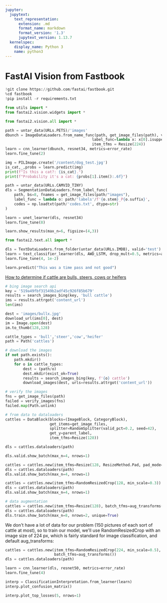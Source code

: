 ```yaml
---
jupyter:
  jupytext:
    text_representation:
      extension: .md
      format_name: markdown
      format_version: '1.3'
      jupytext_version: 1.13.7
  kernelspec:
    display_name: Python 3
    name: python3
---
```


<!-- #region id="BHuwyXsDwxh1" -->
# FastAI Vision from Fastbook
<!-- #endregion -->

```python id="O_l6mog-NErp"
!git clone https://github.com/fastai/fastbook.git
%cd fastbook
!pip install -r requirements.txt
```

```python id="wyfH-SjyZL3q"
from utils import *
from fastai2.vision.widgets import *
```

```python id="aeVYjKSUraQW"
from fastai2.vision.all import *
```

```python id="LW0uWvsWNZlT"
path = untar_data(URLs.PETS)/'images'
dbunch = ImageDataLoaders.from_name_func(path, get_image_files(path), valid_pct=0.2, 
                                       label_func=lambda x: x[0].isupper(),
                                       item_tfms = Resize(224))
learn = cnn_learner(dbunch, resnet34, metrics=error_rate)
learn.fine_tune(2)
```

```python id="akAkDefMSrk2" outputId="7932b808-7c5a-45f5-b557-c27a3c1be9ff" executionInfo={"status": "ok", "timestamp": 1591223418892, "user_tz": -330, "elapsed": 1206, "user": {"displayName": "Sparsh Agarwal", "photoUrl": "", "userId": "13037694610922482904"}} colab={"base_uri": "https://localhost:8080/", "height": 52}
img = PILImage.create('/content/dog_test.jpg')
is_cat,_,probs = learn.predict(img)
print(f"Is this a cat?: {is_cat}.")
print(f"Probability it's a cat: {probs[1].item():.6f}")
```

```python id="qhVFq_ikbG3c"
path = untar_data(URLs.CAMVID_TINY)
dls = SegmentationDataLoaders.from_label_func(
    path, bs=8, fnames = get_image_files(path/"images"),
    label_func = lambda o: path/'labels'/f'{o.stem}_P{o.suffix}',
    codes = np.loadtxt(path/'codes.txt', dtype=str)
)

learn = unet_learner(dls, resnet34)
learn.fine_tune(8)
```

```python id="B1C7yOdNb-Ck" outputId="32bd8503-3245-4276-948e-05eaf0cf8765" executionInfo={"status": "ok", "timestamp": 1591259390992, "user_tz": -330, "elapsed": 4345, "user": {"displayName": "Sparsh Agarwal", "photoUrl": "", "userId": "13037694610922482904"}} colab={"base_uri": "https://localhost:8080/", "height": 216}
learn.show_results(max_n=6, figsize=(4,3))
```

```python id="WVFKJPpBreqC"
from fastai2.text.all import *
```

```python id="BykkkD1FckNf"
dls = TextDataLoaders.from_folder(untar_data(URLs.IMDB), valid='test')
learn = text_classifier_learner(dls, AWD_LSTM, drop_mult=0.5, metrics=accuracy)
learn.fine_tune(4, 1e-2)
```

```python id="RPFV4B9Wda7a"
learn.predict("This was a time pass and not good")
```

<!-- #region id="pECg_9Sqp3Uu" -->
[How to determine if cattle are bulls, steers, cows or heifers](https://www.farmanddairy.com/top-stories/how-to-determine-if-cattle-are-bulls-steers-cows-or-heifers/274534.html)
<!-- #endregion -->

```python id="MvvAHvGApru1" colab={"base_uri": "https://localhost:8080/", "height": 35} outputId="bac8a340-713c-4bda-8ea6-ab582d33f593" executionInfo={"status": "ok", "timestamp": 1591289810567, "user_tz": -330, "elapsed": 1839, "user": {"displayName": "Sparsh Agarwal", "photoUrl": "", "userId": "13037694610922482904"}}
# bing image search api
key = '519a49fbf31549b2adf45c926f85b679'
results = search_images_bing(key, 'bull cattle')
ims = results.attrgot('content_url')
len(ims)
```

```python id="LwZbKZBQtiTT" colab={"base_uri": "https://localhost:8080/", "height": 145} outputId="2d7bbf00-8bda-4550-f9a3-f0e0c6853b43" executionInfo={"status": "ok", "timestamp": 1591289812309, "user_tz": -330, "elapsed": 1113, "user": {"displayName": "Sparsh Agarwal", "photoUrl": "", "userId": "13037694610922482904"}}
dest = 'images/bullx.jpg'
download_url(ims[0], dest)
im = Image.open(dest)
im.to_thumb(128,128)
```

```python id="1bSyjnoctiRF" colab={"base_uri": "https://localhost:8080/", "height": 35} outputId="e816de8b-7cda-4cd2-811e-3f52692b227e" executionInfo={"status": "ok", "timestamp": 1591289881374, "user_tz": -330, "elapsed": 68330, "user": {"displayName": "Sparsh Agarwal", "photoUrl": "", "userId": "13037694610922482904"}}
cattle_types = 'bull','steer','cow','heifer'
path = Path('cattles')

# download the images
if not path.exists():
    path.mkdir()
    for o in cattle_types:
        dest = (path/o)
        dest.mkdir(exist_ok=True)
        results = search_images_bing(key, f'{o} cattle')
        download_images(dest, urls=results.attrgot('content_url'))

# verify the images
fns = get_image_files(path)
failed = verify_images(fns)
failed.map(Path.unlink)
```

```python id="1DtqjPla0a4A"
# from data to dataloaders
cattles = DataBlock(blocks=(ImageBlock, CategoryBlock),
                    get_items=get_image_files,
                    splitter=RandomSplitter(valid_pct=0.2, seed=42),
                    get_y=parent_label,
                    item_tfms=Resize(128))

dls = cattles.dataloaders(path)
```

```python id="HcF_Thtp8jyK" colab={"base_uri": "https://localhost:8080/", "height": 193} outputId="31ac18c4-3fe7-4189-dfc8-6de5a041ee57" executionInfo={"status": "ok", "timestamp": 1591289894325, "user_tz": -330, "elapsed": 74919, "user": {"displayName": "Sparsh Agarwal", "photoUrl": "", "userId": "13037694610922482904"}}
dls.valid.show_batch(max_n=4, nrows=1)
```

```python id="kv1dWCE-9w12" colab={"base_uri": "https://localhost:8080/", "height": 193} outputId="243996fe-a5e0-4aed-fa14-8e05efbf0687" executionInfo={"status": "ok", "timestamp": 1591289896987, "user_tz": -330, "elapsed": 77361, "user": {"displayName": "Sparsh Agarwal", "photoUrl": "", "userId": "13037694610922482904"}}
cattles = cattles.new(item_tfms=Resize(128, ResizeMethod.Pad, pad_mode='zeros'))
dls = cattles.dataloaders(path)
dls.valid.show_batch(max_n=4, nrows=1)
```

```python id="dQvO8Uql-fG8" colab={"base_uri": "https://localhost:8080/", "height": 193} outputId="ba63b7cd-534c-4088-ee8c-1e4eae1459c6" executionInfo={"status": "ok", "timestamp": 1591289899881, "user_tz": -330, "elapsed": 79760, "user": {"displayName": "Sparsh Agarwal", "photoUrl": "", "userId": "13037694610922482904"}}
cattles = cattles.new(item_tfms=RandomResizedCrop(128, min_scale=0.3))
dls = cattles.dataloaders(path)
dls.valid.show_batch(max_n=4, nrows=1)
```

```python id="xyGXYNWI_yHT" colab={"base_uri": "https://localhost:8080/", "height": 371} outputId="611d66aa-44d7-4ff1-ebf1-8d3ffc853de0" executionInfo={"status": "ok", "timestamp": 1591289903185, "user_tz": -330, "elapsed": 82884, "user": {"displayName": "Sparsh Agarwal", "photoUrl": "", "userId": "13037694610922482904"}}
# data augmentation
cattles = cattles.new(item_tfms=Resize(128), batch_tfms=aug_transforms(mult=2))
dls = cattles.dataloaders(path)
dls.train.show_batch(max_n=8, nrows=2, unique=True)
```

<!-- #region id="HP6iNm5xzuls" -->
We don't have a lot of data for our problem (150 pictures of each sort of cattle at most), so to train our model, we'll use RandomResizedCrop with an image size of 224 px, which is fairly standard for image classification, and default aug_transforms:
<!-- #endregion -->

```python id="XX8uvF0ny6dI"
cattles = cattles.new(item_tfms=RandomResizedCrop(224, min_scale=0.5),
                      batch_tfms=aug_transforms())
dls = cattles.dataloaders(path)
```

```python id="QT3g1tCC0Djy" colab={"base_uri": "https://localhost:8080/", "height": 320, "referenced_widgets": ["d1497a792e754d858fc402d28995eaab", "82bd840ff5e74ef099354bd33f18a8ca", "93e6882d4bc14ce6b35a4a068fc8bde9", "a6707036c2814c0488ba2ca771e7b778", "1e2f75588fe649c9a8a3744b638f3e60", "0e681431d1884412b28496b359753fa3", "b683a033fdae40608669e270f9932bc7", "293940340f76488787166069fe50705a"]} outputId="0990a3d6-5d78-48df-b2a3-a0cd2ff91a2d" executionInfo={"status": "ok", "timestamp": 1591290000340, "user_tz": -330, "elapsed": 177549, "user": {"displayName": "Sparsh Agarwal", "photoUrl": "", "userId": "13037694610922482904"}}
learn = cnn_learner(dls, resnet50, metrics=error_rate)
learn.fine_tune(4)
```

```python id="qxl8TGeW1u6h" colab={"base_uri": "https://localhost:8080/", "height": 310} outputId="59a79e80-0ac9-4115-8d99-0d7697a91798" executionInfo={"status": "ok", "timestamp": 1591290003927, "user_tz": -330, "elapsed": 180770, "user": {"displayName": "Sparsh Agarwal", "photoUrl": "", "userId": "13037694610922482904"}}
interp = ClassificationInterpretation.from_learner(learn)
interp.plot_confusion_matrix()
```

```python id="Yh51ZWGv2OdQ" colab={"base_uri": "https://localhost:8080/", "height": 189} outputId="687f8a1e-9be5-4c97-bc6d-cee6538f9a61" executionInfo={"status": "ok", "timestamp": 1591290005557, "user_tz": -330, "elapsed": 179927, "user": {"displayName": "Sparsh Agarwal", "photoUrl": "", "userId": "13037694610922482904"}}
interp.plot_top_losses(5, nrows=1)
```
